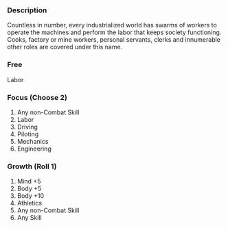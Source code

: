 ### Description
Countless in number, every industrialized world has swarms of workers to operate the machines and perform the labor that keeps society functioning. Cooks, factory or mine workers, personal servants, clerks and innumerable other roles are covered under this name.

### Free
Labor

### Focus (Choose 2)
1. Any non-Combat Skill
2. Labor
3. Driving
4. Piloting
5. Mechanics
6. Engineering

### Growth (Roll 1)
1. Mind +5
2. Body +5
3. Body +10
4. Athletics
5. Any non-Combat Skill
6. Any Skill